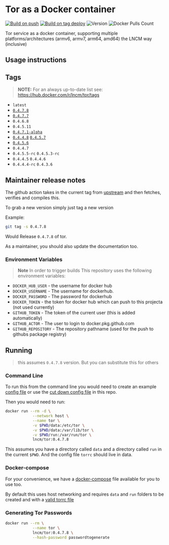 # Tor as a Docker container


[![Build on push](https://github.com/lncm/docker-tor/workflows/Docker%20build%20on%20push/badge.svg)](https://github.com/lncm/docker-tor/actions?query=workflow%3A%22Docker+build+on+push%22)
[![Build on tag deploy](https://github.com/lncm/docker-tor/workflows/Docker%20build%20on%20tag/badge.svg)](https://github.com/lncm/docker-tor/actions?query=workflow%3A%22Docker+build+on+tag%22)
![Version](https://img.shields.io/github/v/release/lncm/docker-tor?sort=semver) 
![Docker Pulls Count](https://img.shields.io/docker/pulls/lncm/tor.svg?style=flat)

Tor service as a docker container, supporting multiple platforms/architectures (armv6, armv7, arm64, amd64) the LNCM way (inclusive) 

## Usage instructions

## Tags

> **NOTE:** For an always up-to-date list see: https://hub.docker.com/r/lncm/tor/tags

* `latest`
* [`0.4.7.8`](https://hub.docker.com/layers/tor/lncm/tor/0.4.7.8/images/sha256-98269e8123cdeae9dfcb85d9a148d6b59181034de1ba5091d8e26d84af739f28?context=explore)
* [`0.4.7.7`](https://hub.docker.com/layers/tor/lncm/tor/0.4.7.7/images/sha256-35c3e00eb757ed9b1c04ded2245a15ab52ff7bf626b78b07febded4fd8bc435f?context=explore)
* `0.4.6.8`
* `0.4.5.11` 
* [`0.4.7.1-alpha`](https://hub.docker.com/layers/lncm/tor/0.4.7.1-alpha/images/sha256-8fda0d219af1846f2ef6f083c62783bcd1d54b04246c835b561df1238dbe091c?context=explore)
* [`0.4.4.8`](https://hub.docker.com/layers/lncm/tor/0.4.4.8/images/sha256-701ea4a103327422ec560882ce4cf454130bca773a44fbc6d15070118d81f184) [`0.4.5.7`](https://hub.docker.com/layers/lncm/tor/0.4.5.7/images/sha256-5a00971a00143b46e57fd2ce577fe54ed6a5450fa9f463f6876b3616b5dc1dbb)
* [`0.4.5.6`](https://gitweb.torproject.org/tor.git/plain/ChangeLog?h=tor-0.4.5.6)
* `0.4.4.7`
* `0.4.5.5-rc` `0.4.5.3-rc`
* `0.4.4.5` `0.4.4.6`
* `0.4.4.4-rc` `0.4.3.6` 

## Maintainer release notes

The github action takes in the current tag from  [upstream](https://dist.torproject.org/) and then fetches, verifies and compiles this.

To grab a new version simply just tag a new version

Example:

```bash
git tag -s 0.4.7.8
```

Would Release ```0.4.7.8``` of tor.

As a maintainer, you should also update the documentation too.

### Environment Variables

> **Note** In order to trigger builds This repository uses the following environment variables:

* `DOCKER_HUB_USER` - the username for docker hub
* `DOCKER_USERNAME` - The username for dockerhub.
* `DOCKER_PASSWORD` - The password for dockerhub
* `DOCKER_TOKEN` - the token for docker hub which can push to this projecta (not used currently)
* `GITHUB_TOKEN` - The token of the current user (this is added automatically)
* `GITHUB_ACTOR` - The user to login to docker.pkg.github.com
* `GITHUB_REPOSITORY` - The repository pathname (used for the push to githubs package registry)

## Running

> this assumes `0.4.7.8` version. But you can substitute this for others

### Command Line

To run this from the command line you would need to create an example [config file](https://github.com/torproject/tor/blob/master/src/config/torrc.sample.in) or use the [cut down config file](https://raw.githubusercontent.com/lncm/docker-tor/master/torrc-dist) in this repo.

Then you would need to run:

```bash
docker run --rm -d \
            --network host \
            --name tor \
            -v $PWD/data:/etc/tor \
            -v $PWD/data:/var/lib/tor \
            -v $PWD/run:/var/run/tor \
            lncm/tor:0.4.7.8

```
This assumes you have a directory called `data` and a directory called `run` in the current `$PWD`. And the config file `torrc` should live in data.

### Docker-compose

For your convenience, we have a [docker-compose](https://github.com/lncm/docker-tor/blob/master/docker-compose.yml-dist) file available for you to use too.

By default this uses host networking and requires `data` and `run` folders to be created and with a [valid torrc file](https://github.com/torproject/tor/blob/master/src/config/torrc.sample.in) 

### Generating Tor Passwords

```bash
docker run --rm \
            --name tor \
            lncm/tor:0.4.7.8 \
            --hash-password passwordtogenerate
```

